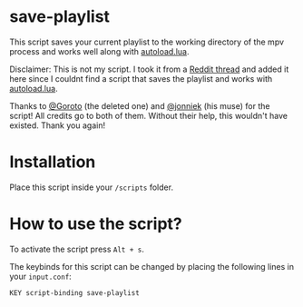 # save-playlist
This script saves your current playlist to the working directory of the mpv process and works well along with [autoload.lua](https://github.com/mpv-player/mpv/blob/master/TOOLS/lua/autoload.lua).

Disclaimer: This is not my script. I took it from a [Reddit thread](https://old.reddit.com/r/mpv/comments/ax925a/playlist_how_to_save_currently_internal_playlist/emhpie3/?context=3) and added it here since I couldnt find a script that saves the playlist and works with [autoload.lua](https://github.com/mpv-player/mpv/blob/master/TOOLS/lua/autoload.lua).

Thanks to [@Goroto](https://github.com/garoto) (the deleted one) and [@jonniek](https://github.com/jonniek) (his muse) for the script! All credits go to both of them. Without their help, this wouldn't have existed. Thank you again!

# Installation
Place this script inside your `/scripts` folder.

# How to use the script?
To activate the script press `Alt + s`. 

The keybinds for this script can be changed by placing the following lines in your ``input.conf``:  
```
KEY script-binding save-playlist
```
